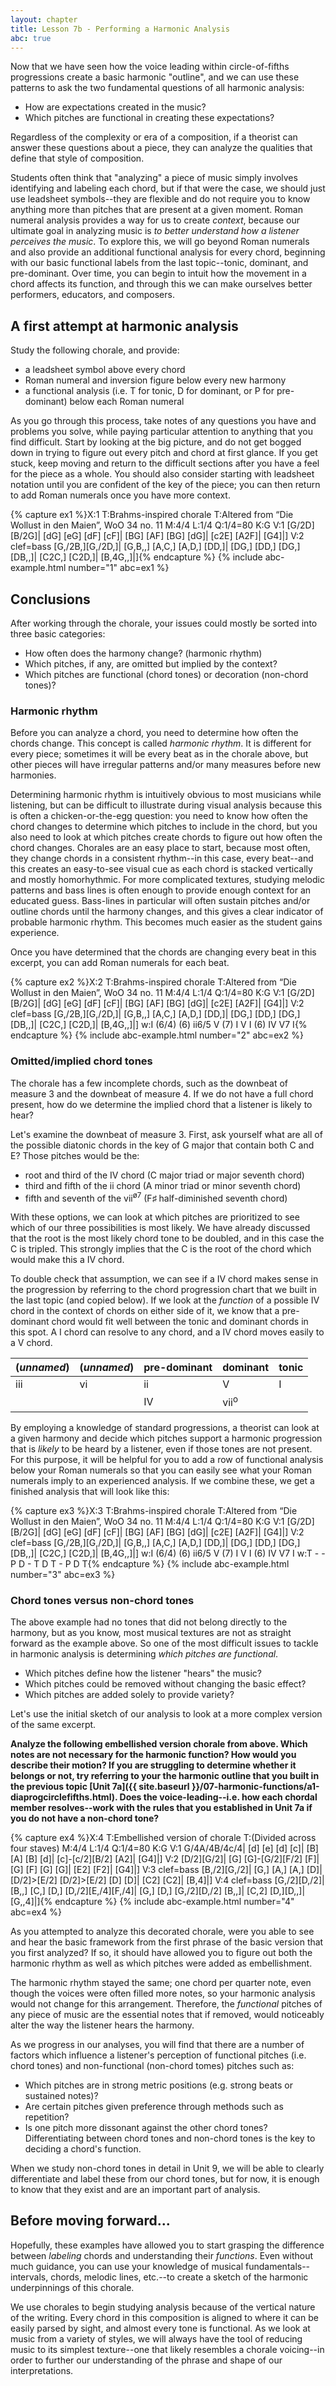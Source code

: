 ```yaml
---
layout: chapter
title: Lesson 7b - Performing a Harmonic Analysis
abc: true
---
```


Now that we have seen how the voice leading within circle-of-fifths progressions create a basic harmonic "outline", and we can use these patterns to ask the two fundamental questions of all harmonic analysis: 
- How are expectations created in the music?
- Which pitches are functional in creating these expectations?

Regardless of the complexity or era of a composition, if a theorist can answer these questions about a piece, they can analyze the qualities that define that style of composition. 

Students often think that "analyzing" a piece of music simply involves identifying and labeling each chord, but if that were the case, we should just use leadsheet symbols--they are flexible and do not require you to know anything more than pitches that are present at a given moment.  Roman numeral analysis provides a way for us to create *context*, because our ultimate goal in analyzing music is *to better understand how a listener perceives the music*. To explore this, we will go beyond Roman numerals and also provide an additional functional analysis for every chord, beginning with our basic functional labels from the last topic--tonic, dominant, and pre-dominant. Over time, you can begin to intuit how the movement in a chord affects its function, and through this we can make ourselves better performers, educators, and composers.

## A first attempt at harmonic analysis

Study the following chorale, and provide:
- a leadsheet symbol above every chord
- Roman numeral and inversion figure below every new harmony
- a functional analysis (i.e. T for tonic, D for dominant, or P for pre-dominant) below each Roman numeral 

As you go through this process, take notes of any questions you have and problems you solve, while paying particular attention to anything that you find difficult. Start by looking at the big picture, and do not get bogged down in trying to figure out every pitch and chord at first glance. If you get stuck, keep moving and return to the difficult sections after you have a feel for the piece as a whole. You should also consider starting with leadsheet notation until you are confident of the key of the piece; you can then return to add Roman numerals once you have more context.

{% capture ex1 %}X:1
T:Brahms-inspired chorale
T:Altered from “Die Wollust in den Maien”, WoO 34 no. 11
M:4/4
L:1/4
Q:1/4=80
K:G
V:1
[G/2D][B/2G]| [dG] [eG] [dF] [cF]| [BG] [AF] [BG] [dG]| [c2E] [A2F]| [G4]|]
V:2 clef=bass
[G,/2B,][G,/2D,]| [G,B,,] [A,C,] [A,D,] [DD,]| [DG,] [DD,] [DG,] [DB,,]| [C2C,] [C2D,]| [B,4G,,]|]{% endcapture %}
{% include abc-example.html number="1" abc=ex1 %}

## Conclusions

 After working through the chorale, your issues could mostly be sorted into three basic categories:
- How often does the harmony change? (harmonic rhythm)
- Which pitches, if any, are omitted but implied by the context?
- Which pitches are functional (chord tones) or decoration (non-chord tones)?

### Harmonic rhythm

Before you can analyze a chord, you need to determine how often the chords change. This concept is called *harmonic rhythm*. It is different for every piece; sometimes it will be every beat as in the chorale above, but other pieces will have irregular patterns and/or many measures before new harmonies.

Determining harmonic rhythm is intuitively obvious to most musicians while listening, but can be difficult to illustrate during visual analysis because this is often a chicken-or-the-egg question: you need to know how often the chord changes to determine which pitches to include in the chord, but you also need to look at which pitches create chords to figure out how often the chord changes. Chorales are an easy place to start, because most often, they change chords in a consistent rhythm--in this case, every beat--and this creates an easy-to-see visual cue as each chord is stacked vertically and mostly homorhythmic. For more complicated textures, studying melodic patterns and bass lines is often enough to provide enough context for an educated guess. Bass-lines in particular will often sustain pitches and/or outline chords until the harmony changes, and this gives a clear indicator of probable harmonic rhythm. This becomes much easier as the student gains experience.

Once you have determined that the chords are changing every beat in this excerpt, you can add Roman numerals for each beat.

{% capture ex2 %}X:2
T:Brahms-inspired chorale
T:Altered from “Die Wollust in den Maien”, WoO 34 no. 11
M:4/4
L:1/4
Q:1/4=80
K:G
V:1
[G/2D][B/2G]| [dG] [eG] [dF] [cF]| [BG] [AF] [BG] [dG]| [c2E] [A2F]| [G4]|]
V:2 clef=bass
[G,/2B,][G,/2D,]| [G,B,,] [A,C,] [A,D,] [DD,]| [DG,] [DD,] [DG,] [DB,,]| [C2C,] [C2D,]| [B,4G,,]|]
w:I (6/4) (6) ii6/5 V (7) I V I (6) IV V7 I{% endcapture %}
{% include abc-example.html number="2" abc=ex2 %}

### Omitted/implied chord tones

The chorale has a few incomplete chords, such as the downbeat of measure 3 and the downbeat of measure 4. If we do not have a full chord present, how do we determine the implied chord that a listener is likely to hear?

Let's examine the downbeat of measure 3. First, ask yourself what are all of the possible diatonic chords in the key of G major that contain both C and E? Those pitches would be the:
- root and third of the IV chord (C major triad or major seventh chord)
- third and fifth of the ii chord (A minor triad or minor seventh chord)
- fifth and seventh of the vii<sup>&oslash;7</sup> (F&sharp; half-diminished seventh chord)

With these options, we can look at which pitches are prioritized to see which of our three possibilities is most likely. We have already discussed that the root is the most likely chord tone to be doubled, and in this case the C is tripled. This strongly implies that the C is the root of the chord which would make this a IV chord. 

To double check that assumption, we can see if a IV chord makes sense in the progression by referring to the chord progression chart that we built in the last topic (and copied below). If we look at the *function* of a possible IV chord in the context of chords on either side of it, we know that a pre-dominant chord would fit well between the tonic and dominant chords in this spot. A I chord can resolve to any chord, and a IV chord moves easily to a V chord.

| (*unnamed*) | (*unnamed*) | pre-dominant | dominant | tonic |
--- | --- | --- | --- | --- |
| iii | vi | ii | V | I |
| | | IV | vii<sup>o</sup> | |

By employing a knowledge of standard progressions, a theorist can look at a given harmony and decide which pitches support a harmonic progression that is *likely* to be heard by a listener, even if those tones are not present. For this purpose, it will be helpful for you to add a row of functional analysis below your Roman numerals so that you can easily see what your Roman numerals imply to an experienced analysis. If we combine these, we get a finished analysis that will look like this:

{% capture ex3 %}X:3
T:Brahms-inspired chorale
T:Altered from “Die Wollust in den Maien”, WoO 34 no. 11
M:4/4
L:1/4
Q:1/4=80
K:G
V:1
[G/2D][B/2G]| [dG] [eG] [dF] [cF]| [BG] [AF] [BG] [dG]| [c2E] [A2F]| [G4]|]
V:2 clef=bass
[G,/2B,][G,/2D,]| [G,B,,] [A,C,] [A,D,] [DD,]| [DG,] [DD,] [DG,] [DB,,]| [C2C,] [C2D,]| [B,4G,,]|]
w:I (6/4) (6) ii6/5 V (7) I V I (6) IV V7 I
w:T - - P D - T D T - P D T{% endcapture %}
{% include abc-example.html number="3" abc=ex3 %}

### Chord tones versus non-chord tones

The above example had no tones that did not belong directly to the harmony, but as you know, most musical textures are not as straight forward as the example above. So one of the most difficult issues to tackle in harmonic analysis is determining *which pitches are functional*. 
- Which pitches define how the listener "hears" the music?
- Which pitches could be removed without changing the basic effect?
- Which pitches are added solely to provide variety?

Let's use the initial sketch of our analysis to look at a more complex version of the same excerpt.

**Analyze the following embellished version chorale from above. Which notes are not necessary for the harmonic function? How would you describe their motion? If you are struggling to determine whether it belongs or not, try referring to your the harmonic outline that you built in the previous topic [Unit 7a]({{ site.baseurl }}/07-harmonic-functions/a1-diaprogcirclefifths.html). Does the voice-leading--i.e. how each chordal member resolves--work with the rules that you established in Unit 7a if you do not have a non-chord tone?**

{% capture ex4 %}X:4
T:Embellished version of chorale
T:(Divided across four staves)
M:4/4
L:1/4
Q:1/4=80
K:G
V:1
G/4A/4B/4c/4| [d] [e] [d] [c]| [B] [A] [B] [d]| [c]-[c/2][B/2] [A2]| [G4]|]
V:2
[D/2][G/2]| [G] [G]-[G/2][F/2] [F]| [G] [F] [G] [G]| [E2] [F2]| [G4]|]
V:3 clef=bass
[B,/2][G,/2]| [G,] [A,] [A,] [D]| [D/2]>[E/2] [D/2]>[E/2] [D] [D]| [C2] [C2]| [B,4]|]
V:4 clef=bass
[G,/2][D,/2]| [B,,] [C,] [D,] [D,/2][E,/4][F,/4]| [G,] [D,] [G,/2][D,/2] [B,,]| [C,2] [D,][D,,]| [G,,4]|]{% endcapture %}
{% include abc-example.html number="4" abc=ex4 %}

As you attempted to analyze this decorated chorale, were you able to see and hear the basic framework from the first phrase of the basic version that you first analyzed? If so, it should have allowed you to figure out both the harmonic rhythm as well as which pitches were added as embellishment. 

The harmonic rhythm stayed the same; one chord per quarter note, even though the voices were often filled more notes, so your harmonic analysis would not change for this arrangement. Therefore, the *functional* pitches of any piece of music are the essential notes that if removed, would noticeably alter the way the listener hears the harmony. 

As we progress in our analyses, you will find that there are a number of factors which influence a listener's perception of functional pitches (i.e. chord tones) and non-functional (non-chord tomes) pitches such as: 
- Which pitches are in strong metric positions (e.g. strong beats or sustained notes)? 
- Are certain pitches given preference through methods such as repetition? 
- Is one pitch more dissonant against the other chord tones? 
Differentiating between chord tones and non-chord tones is the key to deciding a chord's function.

When we study non-chord tones in detail in Unit 9, we will be able to clearly differentiate and label these from our chord tones, but for now, it is enough to know that they exist and are an important part of analysis.

## Before moving forward...

Hopefully, these examples have allowed you to start grasping the difference between *labeling* chords and understanding their *functions*. Even without much guidance, you can use your knowledge of musical fundamentals--intervals, chords, melodic lines, etc.--to create a sketch of the harmonic underpinnings of this chorale.

We use chorales to begin studying analysis because of the vertical nature of the writing. Every chord in this composition is aligned to where it can be easily parsed by sight, and almost every tone is functional. As we look at music from a variety of styles, we will always have the tool of reducing music to its simplest texture--one that likely resembles a chorale voicing--in order to further our understanding of the phrase and shape of our interpretations.
